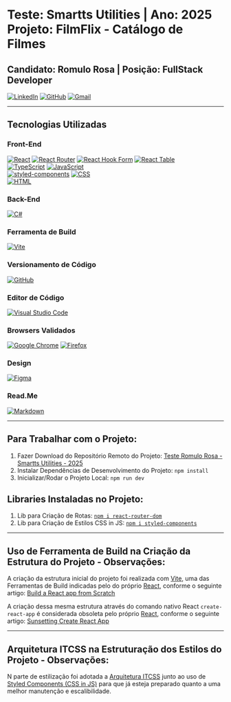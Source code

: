 # Teste: Smartts Utilities | Ano: 2025<br>Projeto: FilmFlix - Catálogo de Filmes
## Candidato: Romulo Rosa | Posição: FullStack Developer
[![LinkedIn](https://custom-icon-badges.demolab.com/badge/LinkedIn-0A66C2?logo=linkedin-white&logoColor=fff)](http://linkedin.com/in/romulorosafullstack/)
[![GitHub](https://img.shields.io/badge/GitHub-%23121011.svg?logo=github&logoColor=white)](https://github.com/romulorosafullstack)
[![Gmail](https://img.shields.io/badge/Gmail-D14836?logo=gmail&logoColor=white)]([#](mailto:romulorosafullstack@gmail.com))

---

## Tecnologias Utilizadas

### Front-End
[![React](https://img.shields.io/badge/React-%2320232a.svg?logo=react&logoColor=%2361DAFB)](#)
[![React Router](https://img.shields.io/badge/React_Router-CA4245?logo=react-router&logoColor=white)](#)
[![React Hook Form](https://img.shields.io/badge/React%20Hook%20Form-EC5990?logo=reacthookform&logoColor=fff)](#)
[![React Table](https://img.shields.io/badge/React%20Table-FF4154?logo=reacttable&logoColor=fff)](#)<br>
[![TypeScript](https://img.shields.io/badge/TypeScript-3178C6?logo=typescript&logoColor=fff)](#)
[![JavaScript](https://img.shields.io/badge/JavaScript-F7DF1E?logo=javascript&logoColor=000)](#)<br>
[![styled-components](https://img.shields.io/badge/styled--components-DB7093?logo=styledcomponents&logoColor=fff)](#)
[![CSS](https://img.shields.io/badge/CSS-639?logo=css&logoColor=fff)](#)<br>
[![HTML](https://img.shields.io/badge/HTML-%23E34F26.svg?logo=html5&logoColor=white)](#)

### Back-End
[![C#](https://custom-icon-badges.demolab.com/badge/C%23-%23239120.svg?logo=cshrp&logoColor=white)](#)

### Ferramenta de Build
[![Vite](https://img.shields.io/badge/Vite-646CFF?logo=vite&logoColor=fff)](#)

### Versionamento de Código
[![GitHub](https://img.shields.io/badge/GitHub-%23121011.svg?logo=github&logoColor=white)](#)

### Editor de Código
[![Visual Studio Code](https://custom-icon-badges.demolab.com/badge/Visual%20Studio%20Code-0078d7.svg?logo=vsc&logoColor=white)](#)

### Browsers Validados
[![Google Chrome](https://img.shields.io/badge/Google%20Chrome-4285F4?logo=GoogleChrome&logoColor=white)](#)
[![Firefox](https://img.shields.io/badge/Firefox-FF7139?logo=Firefox&logoColor=white)](#)

### Design
[![Figma](https://img.shields.io/badge/Figma-F24E1E?logo=figma&logoColor=white)](#)

### Read.Me
[![Markdown](https://img.shields.io/badge/Markdown-%23000000.svg?logo=markdown&logoColor=white)](#)<br>

---

## Para Trabalhar com o Projeto:
1. Fazer Download do Repositório Remoto do Projeto: [Teste Romulo Rosa - Smartts Utilities - 2025](https://github.com/romulorosafullstack/2025-smartts-utilities-rosaflix)
2. Instalar Dependências de Desenvolvimento do Projeto: ```npm install```
3. Inicializar/Rodar o Projeto Local: ```npm run dev```

## Libraries Instaladas no Projeto:
1. Lib para Criação de Rotas: [```npm i react-router-dom```](https://www.npmjs.com/package/react-router-dom)
2. Lib para Criação de Estilos CSS in JS: [```npm i styled-components```](https://www.npmjs.com/package/styled-components)<br>

---

## Uso de Ferramenta de Build na Criação da Estrutura do Projeto - Observações:
A criação da estrutura inicial do projeto foi realizada com [Vite](https://vite.dev/guide/#scaffolding-your-first-vite-project), uma das Ferramentas de Build indicadas pelo do próprio [React](https://react.dev/), conforme o seguinte artigo: [Build a React app from Scratch](https://react.dev/learn/build-a-react-app-from-scratch#vite)

A criação dessa mesma estrutura através do comando nativo React ```create-react-app``` é considerada obsoleta pelo próprio [React](https://react.dev/), conforme o seguinte artigo: [Sunsetting Create React App](https://react.dev/blog/2025/02/14/sunsetting-create-react-app)<br>

---

## Arquitetura ITCSS na Estruturação dos Estilos do Projeto - Observações:
N parte de estilização foi adotada a [Arquitetura ITCSS](https://developer.helpscout.com/seed/glossary/itcss/) junto ao uso de [Styled Components (CSS in JS)](https://styled-components.com/) para que já esteja preparado quanto a uma melhor manutenção e escalibilidade.
